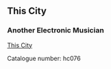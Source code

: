 ## This City   
### Another Electronic Musician  
[This City](http://www.archive.org/download/hc076/hc076_this_city_by_another_electronic_musician.mp3)  
  
Catalogue number: hc076  
  
